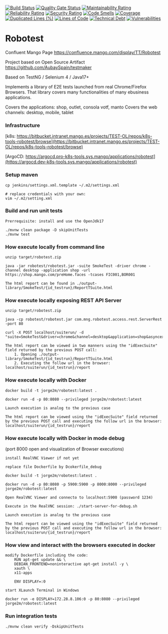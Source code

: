 [![Build Status](https://cicd-eks.sys.mango/jenkins/buildStatus/icon?job=robotest/master)](https://cicd-eks.sys.mango/jenkins/view/QA/job/robotest/job/master/)
[![Quality Gate Status](https://sonarqube.pro-k8s-tools.sys.mango/api/project_badges/measure?project=com.mng:robotest&metric=alert_status)](https://sonarqube.pro-k8s-tools.sys.mango/dashboard?id=com.mng:robotest) [![Maintainability Rating](https://sonarqube.pro-k8s-tools.sys.mango/api/project_badges/measure?project=com.mng:robotest&metric=sqale_rating)](https://sonarqube.pro-k8s-tools.sys.mango/dashboard?id=com.mng:robotest)  [![Reliability Rating](https://sonarqube.pro-k8s-tools.sys.mango/api/project_badges/measure?project=com.mng:robotest&metric=reliability_rating)](https://sonarqube.pro-k8s-tools.sys.mango/dashboard?id=com.mng:robotest) [![Security Rating](https://sonarqube.pro-k8s-tools.sys.mango/api/project_badges/measure?project=com.mng:robotest&metric=security_rating)](https://sonarqube.pro-k8s-tools.sys.mango/dashboard?id=com.mng:robotest) [![Code Smells](https://sonarqube.pro-k8s-tools.sys.mango/api/project_badges/measure?project=com.mng:robotest&metric=code_smells)](https://sonarqube.pro-k8s-tools.sys.mango/dashboard?id=com.mng:robotest) [![Coverage](https://sonarqube.pro-k8s-tools.sys.mango/api/project_badges/measure?project=com.mng:robotest&metric=coverage)](https://sonarqube.pro-k8s-tools.sys.mango/dashboard?id=com.mng:robotest) [![Duplicated Lines (%)](https://sonarqube.pro-k8s-tools.sys.mango/api/project_badges/measure?project=com.mng:robotest&metric=duplicated_lines_density)](https://sonarqube.pro-k8s-tools.sys.mango/dashboard?id=com.mng:robotest) [![Lines of Code](https://sonarqube.pro-k8s-tools.sys.mango/api/project_badges/measure?project=com.mng:robotest&metric=ncloc)](https://sonarqube.pro-k8s-tools.sys.mango/dashboard?id=com.mng:robotest)  [![Technical Debt](https://sonarqube.pro-k8s-tools.sys.mango/api/project_badges/measure?project=com.mng:robotest&metric=sqale_index)](https://sonarqube.pro-k8s-tools.sys.mango/dashboard?id=com.mng:robotest) [![Vulnerabilities](https://sonarqube.pro-k8s-tools.sys.mango/api/project_badges/measure?project=com.mng:robotest&metric=vulnerabilities)](https://sonarqube.pro-k8s-tools.sys.mango/dashboard?id=com.mng:robotest)


# Robotest

Confluent Mango Page https://confluence.mango.com/display/TT/Robotest

Project based on Open Source Artifact https://github.com/AubaySpain/testmaker

Based on TestNG / Selenium 4 / Java17+

Implements a library of E2E tests launched from real Chrome/Firefox Browsers. That library covers many functionalities of many ebusiness applications.

Covers the applications: shop, outlet, consola votf, manto
Covers the web channels: desktop, mobile, tablet

### Infrastructure

[k8s: https://bitbucket.intranet.mango.es/projects/TEST-OL/repos/k8s-tools-robotest/browse](https://bitbucket.intranet.mango.es/projects/TEST-OL/repos/k8s-tools-robotest/browse)

[ArgoCD: https://argocd.pro-k8s-tools.sys.mango/applications/robotest](https://argocd.dev-k8s-tools.sys.mango/applications/robotest)


### Setup maven

    cp jenkins/settings.xml.template ~/.m2/settings.xml
    
    # replace credentials with your own:
    vim ~/.m2/setting.xml 

### Build and run unit tests
	
	Prerrequisite: install and use the OpenJdk17 
	
    ./mvnw clean package -D skipUnitTests 
    ./mvnw test 
    
### How execute locally from command line

	unzip target/robotest.zip
	
	java -jar robotest/robotest.jar -suite SmokeTest -driver chrome -channel desktop -application shop -url https://shop.mango.com/preHome.faces -tcases FIC001,BOR001
	
	The html report can be found in ./output-library/SmokeTest/{id_testrun}/ReportTSuite.html
	
### How execute locally exposing REST API Server
	
	unzip target/robotest.zip
	
	java -cp robotest/robotest.jar com.mng.robotest.access.rest.ServerRest -port 80
	
	curl -X POST localhost/suiterun/ -d "suite=SmokeTest&driver=chrome&channel=desktop&application=shop&asyncexec=false&url=https://shop.mango.com/preHome.faces&tcases=FIC001,BOR001"
	
	The html report can be viewed in two manners using the "idExecSuite" field returned by the previous POST call:
		1. Opening ./output-library/SmokeTest/{id_testrun}/ReportTSuite.html
		2. Executing the follow url in the browser: localhost/suiterun/{id_testrun}/report

### How execute locally with Docker

	docker build -t jorge2m/robotest:latest .
	
	docker run -d -p 80:8080 --privileged jorge2m/robotest:latest
	
	Launch execution is analog to the previous case
	
	The html report can be viewed using the "idExecSuite" field returned by the previous POST call and executing the follow url in the browser: localhost/suiterun/{id_testrun}/report
	
### How execute locally with Docker in mode debug 
(port 8000 open and visualization of Browser executions)

	install RealVNC Viewer if not yet

	replace file Dockerfile by Dcokerfile_debug
	
	docker build -t jorge2m/robotest:latest .
	
	docker run -d -p 80:8080 -p 5900:5900 -p 8000:8000 --privileged jorge2m/robotest:latest
	
	Open RealVNC Viewer and connecto to localhost:5900 (password 1234)
	
	Execute in the RealVNC session: ./start-server-for-debug.sh
	
	Launch execution is analog to the previous case
	
	The html report can be viewed using the "idExecSuite" field returned by the previous POST call and executing the follow url in the browser: localhost/suiterun/{id_testrun}/report	

### How view and interact with the browsers executed in docker
	modify Dockerfile including the code:
		RUN apt-get update && \
		DEBIAN_FRONTEND=noninteractive apt-get install -y \
		xauth \
		x11-apps
    
		ENV DISPLAY=:0 

	start XLaunch Terminal in Windows

	docker run -e DISPLAY=172.28.8.106:0 -p 80:8080 --privileged jorge2m/robotest:latest	
	
### Run integration tests 
  
    ./mvnw clean verify -DskipUnitTests    
